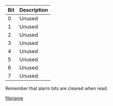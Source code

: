 

| Bit | Description       |
| --- | ----------------- |
| 0   | Unused   |
| 1   | Unused   |
| 2   | Unused   |
| 3   | Unused   |
| 4   | Unused |
| 5   | Unused |
| 6   | Unused |
| 7   | Unused |

Remember that alarm bits are cleared when read.

  
[filename](./bottom-copyright.md ':include')
